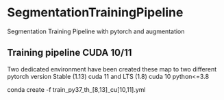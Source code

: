 # SegmentationTrainingPipeline
Segmentation Training Pipeline with pytorch and augmentation

## Training pipeline CUDA 10/11

Two dedicated environment have been created these map to two different pytorch version
Stable (1.13) cuda 11 and LTS (1.8) cuda 10 python<=3.8

conda create -f train_py37_th_[8,13]_cu[10,11].yml

